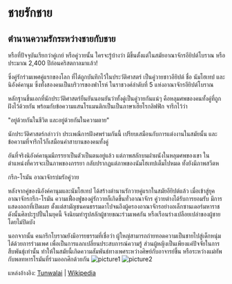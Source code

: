 
# ชายรักชาย

## ตำนานความรักระหว่างชายกับชาย


หรือที่ปัจจุบันเรียกว่าคู่เกย์ หรือคู่วายนั้น ใครจะรู้บ้างว่า มีขึ้นตั้งแต่ในสมัยอาณาจักรอียิปต์โบราณ หรือประมาณ 2,400 ปีก่อนคริสตกาลมาแล้ว!

ซึ่งคู่รักร่วมเพศคู่แรกของโลก ที่ได้ถูกบันทึกไว้ในประวัติศาสตร์ เป็นคู่วายชาวอียิปต์ ชื่อ นัมโฮเทป และนิอังค์คานุม ซึ่งทั้งสองคนเป็นบริวารของฟาโรห์ ในราชวงศ์ลำดับที่ 5 แห่งอาณาจักรอียิปต์โบราณ

หลักฐานชิ้นเอกที่นักประวัติศาสตร์ยืนยันนอนยันว่าทั้งคู่เป็นคู่วายกันแน่ๆ คือหลุมศพของคนทั้งคู่ที่ถูกฝังไว้ด้วยกัน พร้อมกับข้อความแสนโรแมนติกเป็นเป็นภาษาเฮียโรกลิฟฟิก จารึกไว้ว่า

"อยู่ด้วยกันในชีวิต และอยู่ด้วยกันในความตาย"

นักประวัติศาสตร์กล่าวว่า ประเพณีการฝังศพร่วมกันนี้ เปรียบเสมือนกับการแต่งงานในสมัยนั้น และข้อความที่จารึกไว้ก็เสมือนคำสาบานของคนทั้งคู่

อันที่จริงนิอังค์คานุมมีภรรยาเป็นตัวเป็นตนอยู่แล้ว แต่ภาพสลักบนฝาผนังในหลุมศพของเขา ในตำแหน่งที่ควรจะเป็นภาพของภรรยา กลับปรากฏแต่ภาพของนัมโฮเทปเต็มไปหมด ทั้งยังมีภาพสวีตห

กรีก-โรมัน อาณาจักรบ่มรักคู่วาย

หลังจากคู่ของนิอังค์คานุมและนัมโฮเทป ได้สร้างตำนานรักวายคู่แรกในสมัยอียิปต์แล้ว เมื่อเข้าสู่ยุคอาณาจักรกรีก-โรมัน ความเฟื่องฟูของคู่รักวายก็เกิดขึ้นทั่วอาณาจักร คู่วายต่างได้รับการยอมรับ มีการแสดงออกที่เปิดเผย ตั้งแต่สามัญชนคนธรรมดาไปจนถึงผู้ครองอาณาจักรอย่างอเล็กซานเดอร์มหาราช ดังนั้นศิลปะรูปปั้นในยุคนี้ จึงนิยมทำรูปสลักผู้ชายขณะร่วมเพศกัน หรือเรือนร่างเปลือยเปล่าของผู้ชายโดยไม่ปิดบัง

นอกจากนั้น คนกรีกโบราณยังมีอารยธรรมที่เชื่อว่า ผู้ใหญ่สามารถถ่ายทอดความเป็นชายไปสู่เด็กหนุ่มได้ด้วยการร่วมเพศ เพื่อเป็นการแลกเปลี่ยนประสบการณ์ความรู้ ส่วนผู้หญิงเป็นเพียงแค่ปัจจัยในการสืบพันธุ์เท่านั้น ทำให้ในสมัยนี้เกิดความสัมพันธ์ทางเพศระหว่างศิษย์กับอาจารย์ขึ้น หรือระหว่างแม่ทัพกับพลทหารโรมันที่ร่วมออกศึกด้วยกัน
![picture1](http://cdn-tunwalai.obapi.io/files/member/141518/1851680401-member.jpg)
![picture2](http://cdn-tunwalai.obapi.io/files/member/141518/1904228597-member.jpg)

แหล่งอ้างอิง: [Tunwalai](https://www.tunwalai.com/blog/158/%E0%B8%99%E0%B8%B5%E0%B9%88%E0%B9%84%E0%B8%87-%E0%B8%A7%E0%B8%B2%E0%B8%A2%E0%B8%84%E0%B8%B9%E0%B9%88%E0%B9%81%E0%B8%A3%E0%B8%81%E0%B8%82%E0%B8%AD%E0%B8%87%E0%B9%82%E0%B8%A5%E0%B8%81) | [Wikipedia](https://en.wikipedia.org/wiki/Timeline_of_LGBT_history)
